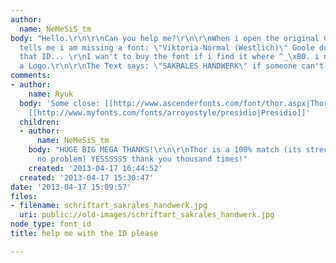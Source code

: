 ```yaml
---
author:
  name: NeMeSiS_tm
body: "Hello.\r\n\r\nCan you help me?\r\n\r\nWhen i open the original CDR file. CorelDraw
  tells me i am missing a font: \"Viktoria-Normal (Westlich)\" Goole doesn't knows
  that ID... \r\nI wan't to buy the font if i find it where ^_\xB0. i need it to reproduce
  a Logo.\r\n\r\nThe Text says: \"SAKRALES HANDWERK\" if someone can't read it :)"
comments:
- author:
    name: Ryuk
  body: 'Some close: [[http://www.ascenderfonts.com/font/thor.aspx|Thor]], [[http://www.myfonts.com/fonts/scriptorium/taranis|Taranis]],
    [[http://www.myfonts.com/fonts/arroyostyle/presidio|Presidio]]'
  children:
  - author:
      name: NeMeSiS_tm
    body: "HUGE BIG MEGA THANKS!\r\n\r\nThor is a 100% match (its streched but thats
      no problem) YESSSSSS thank you thousand times!"
    created: '2013-04-17 16:44:52'
  created: '2013-04-17 15:30:47'
date: '2013-04-17 15:09:57'
files:
- filename: schriftart_sakrales_handwerk.jpg
  uri: public://old-images/schriftart_sakrales_handwerk.jpg
node_type: font_id
title: help me with the ID please

---
```

